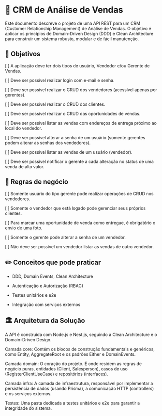 # 📝 CRM de Análise de Vendas

Este documento descreve o projeto de uma API REST para um CRM (Customer Relationship Management) de Análise de Vendas. O objetivo é aplicar os princípios de Domain-Driven Design (DDD) e Clean Architecture para construir um sistema robusto, modular e de fácil manutenção.

## 🎯 Objetivos

[ ] A aplicação deve ter dois tipos de usuário, Vendedor e/ou Gerente de Vendas.

[ ] Deve ser possível realizar login com e-mail e senha.

[ ] Deve ser possível realizar o CRUD dos vendedores (acessível apenas por gerentes).

[ ] Deve ser possível realizar o CRUD dos clientes.

[ ] Deve ser possível realizar o CRUD das oportunidades de vendas.

[ ] Deve ser possível listar as vendas com endereços de entrega próximo ao local do vendedor.

[ ] Deve ser possível alterar a senha de um usuário (somente gerentes podem alterar as senhas dos vendedores).

[ ] Deve ser possível listar as vendas de um usuário (vendedor).

[ ] Deve ser possível notificar o gerente a cada alteração no status de uma venda de alto valor.

## 📑 Regras de negócio

[ ] Somente usuário do tipo gerente pode realizar operações de CRUD nos vendedores.

[ ] Somente o vendedor que está logado pode gerenciar seus próprios clientes.

[ ] Para marcar uma oportunidade de venda como entregue, é obrigatório o envio de uma foto.

[ ] Somente o gerente pode alterar a senha de um vendedor.

[ ] Não deve ser possível um vendedor listar as vendas de outro vendedor.

## ✏️ Conceitos que pode praticar

- DDD, Domain Events, Clean Architecture

- Autenticação e Autorização (RBAC)

- Testes unitários e e2e

- Integração com serviços externos

## 🏛️ Arquitetura da Solução

A API é construída com Node.js e Nest.js, seguindo a Clean Architecture e o Domain-Driven Design.

Camada core: Contém os blocos de construção fundamentais e genéricos, como Entity, AggregateRoot e os padrões Either e DomainEvents.

Camada domain: O coração do projeto. É onde residem as regras de negócio puras, entidades (Client, Salesperson), casos de uso (RegisterClientUseCase) e repositórios (interfaces).

Camada infra: A camada de infraestrutura, responsável por implementar a persistência de dados (usando Prisma), a comunicação HTTP (controllers) e os serviços externos.

Testes: Uma pasta dedicada a testes unitários e e2e para garantir a integridade do sistema.
